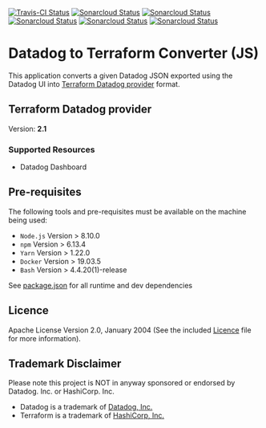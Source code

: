 [![Travis-CI Status](https://travis-ci.com/anevis/datadog-to-terraform-js.svg?branch=master)](https://travis-ci.com/anevis/datadog-to-terraform-js)
[![Sonarcloud Status](https://sonarcloud.io/api/project_badges/measure?project=anevis_datadog-to-terraform-js&metric=alert_status)](https://sonarcloud.io/dashboard?id=anevis_datadog-to-terraform-js)
[![Sonarcloud Status](https://sonarcloud.io/api/project_badges/measure?project=anevis_datadog-to-terraform-js&metric=coverage)](https://sonarcloud.io/dashboard?id=anevis_datadog-to-terraform-js)
[![Sonarcloud Status](https://sonarcloud.io/api/project_badges/measure?project=anevis_datadog-to-terraform-js&metric=bugs)](https://sonarcloud.io/dashboard?id=anevis_datadog-to-terraform-js)
[![Sonarcloud Status](https://sonarcloud.io/api/project_badges/measure?project=anevis_datadog-to-terraform-js&metric=vulnerabilities)](https://sonarcloud.io/dashboard?id=anevis_datadog-to-terraform-js)
[![Sonarcloud Status](https://sonarcloud.io/api/project_badges/measure?project=anevis_datadog-to-terraform-js&metric=security_rating)](https://sonarcloud.io/dashboard?id=anevis_datadog-to-terraform-js)

# Datadog to Terraform Converter (JS)

This application converts a given Datadog JSON exported using the Datadog UI into
[Terraform Datadog provider](https://www.terraform.io/docs/providers/datadog/r/dashboard.html) format.

## Terraform Datadog provider

Version: **2.1**

### Supported Resources

-   Datadog Dashboard

## Pre-requisites

The following tools and pre-requisites must be available on the machine being used:

-   `Node.js` Version > 8.10.0
-   `npm` Version > 6.13.4
-   `Yarn` Version > 1.22.0
-   `Docker` Version > 19.03.5
-   `Bash` Version > 4.4.20(1)-release

See [package.json](package.json) for all runtime and dev dependencies

## Licence

Apache License Version 2.0, January 2004 (See the included [Licence](LICENSE) file for more information).

## Trademark Disclaimer

Please note this project is NOT in anyway sponsored or endorsed by Datadog. Inc. or HashiCorp. Inc.

-   Datadog is a trademark of [Datadog, Inc.](https://www.datadoghq.com/)
-   Terraform is a trademark of [HashiCorp, Inc.](https://www.terraform.io/)
